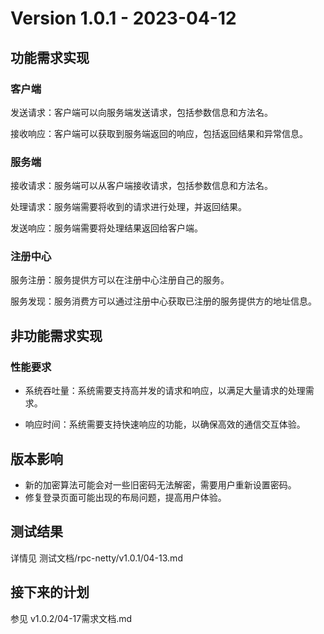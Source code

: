 # Version 1.0.1 - 2023-04-12

## 功能需求实现

### 客户端

发送请求：客户端可以向服务端发送请求，包括参数信息和方法名。

接收响应：客户端可以获取到服务端返回的响应，包括返回结果和异常信息。

### 服务端

接收请求：服务端可以从客户端接收请求，包括参数信息和方法名。

处理请求：服务端需要将收到的请求进行处理，并返回结果。

发送响应：服务端需要将处理结果返回给客户端。

### 注册中心

服务注册：服务提供方可以在注册中心注册自己的服务。

服务发现：服务消费方可以通过注册中心获取已注册的服务提供方的地址信息。

## 非功能需求实现

### 性能要求

- 系统吞吐量：系统需要支持高并发的请求和响应，以满足大量请求的处理需求。

- 响应时间：系统需要支持快速响应的功能，以确保高效的通信交互体验。

## 版本影响

- 新的加密算法可能会对一些旧密码无法解密，需要用户重新设置密码。
- 修复登录页面可能出现的布局问题，提高用户体验。

## 测试结果

详情见 测试文档/rpc-netty/v1.0.1/04-13.md

## 接下来的计划

参见 v1.0.2/04-17需求文档.md
